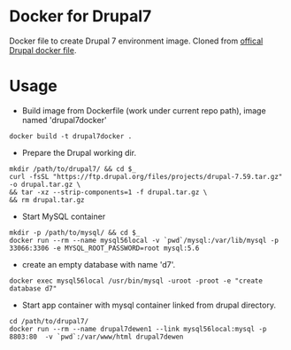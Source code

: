 # Docker for Drupal7
Docker file to create Drupal 7 environment image. Cloned from [offical Drupal docker file](https://github.com/docker-library/drupal/tree/ff8962fc943001457c6919fa42e3d875b9fab9f7/7/apache).

# Usage
* Build image from Dockerfile (work under current repo path), image named 'drupal7docker'
```
docker build -t drupal7docker .
```
* Prepare the Drupal working dir.
```
mkdir /path/to/drupal7/ && cd $_
curl -fsSL "https://ftp.drupal.org/files/projects/drupal-7.59.tar.gz" -o drupal.tar.gz \
&& tar -xz --strip-components=1 -f drupal.tar.gz \
&& rm drupal.tar.gz
```
* Start MySQL container
```
mkdir -p /path/to/mysql/ && cd $_
docker run --rm --name mysql56local -v `pwd`/mysql:/var/lib/mysql -p 33066:3306 -e MYSQL_ROOT_PASSWORD=root mysql:5.6
```
* create an empty database with name 'd7'.
```
docker exec mysql56local /usr/bin/mysql -uroot -proot -e "create database d7"
```
* Start app container with mysql container linked from drupal directory.
```
cd /path/to/drupal7/
docker run --rm --name drupal7dewen1 --link mysql56local:mysql -p 8803:80  -v `pwd`:/var/www/html drupal7dewen
```
